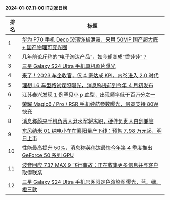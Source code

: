 #### 2024-01-07_11-00  IT之家日榜

| 排名 | 标题|
| --- | ---|
| 1 | [华为 P70 手机 Deco 玻璃饰板泄露，采用 50MP 国产超大底 + 国产物理可变光圈](https://www.ithome.com/0/743/682.htm) |
| 2 | [几年前论斤称的“电子淘汰产品”，如今却变成“香饽饽”？](https://www.ithome.com/0/743/747.htm) |
| 3 | [三星 Galaxy S24 Ultra 手机真机照片曝光](https://www.ithome.com/0/743/720.htm) |
| 4 | [来了！2023 车企收官，仅 4 家达成 KPI，内卷进入 2.0 时代](https://www.ithome.com/0/743/725.htm) |
| 5 | [理想 L6 车型路试谍照曝光，消息称提前到今年 4 月初发布](https://www.ithome.com/0/743/726.htm) |
| 6 | [江苏泰兴发现 1 例罕见小 p 血型，出现频率低于百万分之一](https://www.ithome.com/0/743/758.htm) |
| 7 | [荣耀 Magic6 / Pro / RSR 手机续航参数曝光，最高支持 80W 快充](https://www.ithome.com/0/743/738.htm) |
| 8 | [消息称蔚来手机负责人尹水军将离职，硬件负责人白剑兼管](https://www.ithome.com/0/743/691.htm) |
| 9 | [东风纳米 01 纯电小车在襄阳量产下线：预售 7.98 万元起，明日上市](https://www.ithome.com/0/743/724.htm) |
| 10 | [性能最高提升 50%，消息称英伟达最快今年第 4 季度推出 GeForce 50 系列 GPU](https://www.ithome.com/0/743/694.htm) |
| 11 | [波音回应 737 MAX 9 飞行事故：正在收集更多信息并与客户取得联系](https://www.ithome.com/0/743/759.htm) |
| 12 | [三星 Galaxy S24 Ultra 手机官网限定色渲染图曝光，蓝、绿、橙三款](https://www.ithome.com/0/743/688.htm) |
